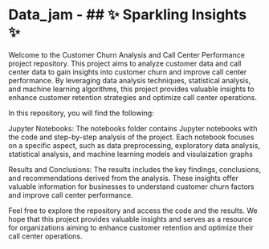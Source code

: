 # Data_jam - ## ✨ Sparkling Insights ✨

Welcome to the Customer Churn Analysis and Call Center Performance project repository. This project aims to analyze customer data and call center data to gain insights into customer churn and improve call center performance. By leveraging data analysis techniques, statistical analysis, and machine learning algorithms, this project provides valuable insights to enhance customer retention strategies and optimize call center operations.

In this repository, you will find the following:

Jupyter Notebooks: The notebooks folder contains Jupyter notebooks with the code and step-by-step analysis of the project. Each notebook focuses on a specific aspect, such as data preprocessing, exploratory data analysis, statistical analysis, and machine learning models and visulaization graphs

Results and Conclusions: The results includes the key findings, conclusions, and recommendations derived from the analysis. These insights offer valuable information for businesses to understand customer churn factors and improve call center performance.

Feel free to explore the repository and access the code and the results. We hope that this project provides valuable insights and serves as a resource for organizations aiming to enhance customer retention and optimize their call center operations.
